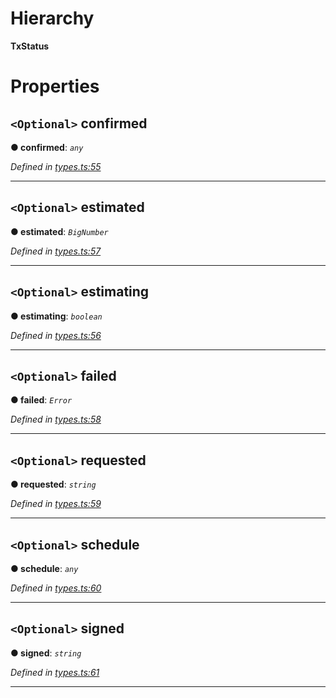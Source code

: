 

# Hierarchy

**TxStatus**

# Properties

<a id="confirmed"></a>

## `<Optional>` confirmed

**● confirmed**: *`any`*

*Defined in [types.ts:55](https://github.com/paritytech/js-libs/blob/70247e1/packages/light.js/src/types.ts#L55)*

___
<a id="estimated"></a>

## `<Optional>` estimated

**● estimated**: *`BigNumber`*

*Defined in [types.ts:57](https://github.com/paritytech/js-libs/blob/70247e1/packages/light.js/src/types.ts#L57)*

___
<a id="estimating"></a>

## `<Optional>` estimating

**● estimating**: *`boolean`*

*Defined in [types.ts:56](https://github.com/paritytech/js-libs/blob/70247e1/packages/light.js/src/types.ts#L56)*

___
<a id="failed"></a>

## `<Optional>` failed

**● failed**: *`Error`*

*Defined in [types.ts:58](https://github.com/paritytech/js-libs/blob/70247e1/packages/light.js/src/types.ts#L58)*

___
<a id="requested"></a>

## `<Optional>` requested

**● requested**: *`string`*

*Defined in [types.ts:59](https://github.com/paritytech/js-libs/blob/70247e1/packages/light.js/src/types.ts#L59)*

___
<a id="schedule"></a>

## `<Optional>` schedule

**● schedule**: *`any`*

*Defined in [types.ts:60](https://github.com/paritytech/js-libs/blob/70247e1/packages/light.js/src/types.ts#L60)*

___
<a id="signed"></a>

## `<Optional>` signed

**● signed**: *`string`*

*Defined in [types.ts:61](https://github.com/paritytech/js-libs/blob/70247e1/packages/light.js/src/types.ts#L61)*

___

